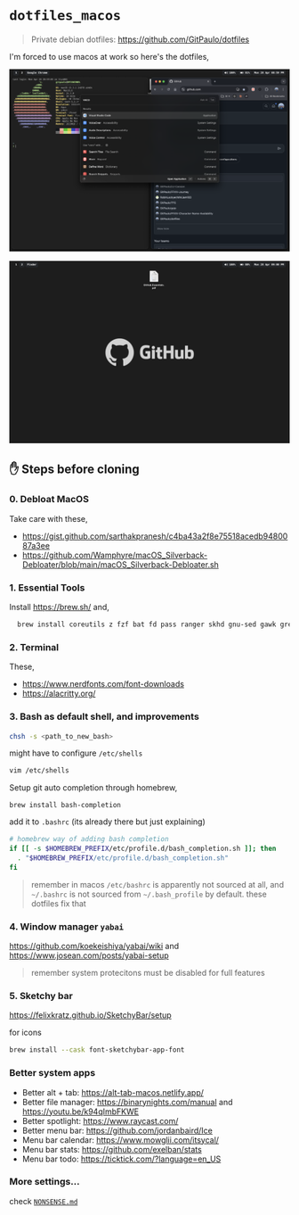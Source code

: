 # `dotfiles_macos`

> Private debian dotfiles: https://github.com/GitPaulo/dotfiles

I'm forced to use macos at work so here's the dotfiles,

![alt text](image.png)

![alt text](image-1.png)

## ✋ Steps before cloning

### 0. Debloat MacOS

Take care with these,

- https://gist.github.com/sarthakpranesh/c4ba43a2f8e75518acedb9480087a3ee
- https://github.com/Wamphyre/macOS_Silverback-Debloater/blob/main/macOS_Silverback-Debloater.sh

### 1. Essential Tools

Install https://brew.sh/ and,

```sh
  brew install coreutils z fzf bat fd pass ranger skhd gnu-sed gawk grep
```

### 2. Terminal

These,

- https://www.nerdfonts.com/font-downloads
- https://alacritty.org/

### 3. Bash as default shell, and improvements

```sh
chsh -s <path_to_new_bash>
```

might have to configure `/etc/shells`

```sh
vim /etc/shells
```

Setup git auto completion through homebrew,

```
brew install bash-completion
```

add it to `.bashrc` (its already there but just explaining)

```sh
# homebrew way of adding bash completion
if [[ -s $HOMEBREW_PREFIX/etc/profile.d/bash_completion.sh ]]; then
  . "$HOMEBREW_PREFIX/etc/profile.d/bash_completion.sh"
fi
```

> remember in macos `/etc/bashrc` is apparently not sourced at all, and `~/.bashrc` is not sourced from `~/.bash_profile` by default. these dotfiles fix that

### 4. Window manager `yabai`

https://github.com/koekeishiya/yabai/wiki and https://www.josean.com/posts/yabai-setup

> remember system protecitons must be disabled for full features

### 5. Sketchy bar

https://felixkratz.github.io/SketchyBar/setup

for icons

```sh
brew install --cask font-sketchybar-app-font
```

### Better system apps

- Better alt + tab: https://alt-tab-macos.netlify.app/
- Better file manager: https://binarynights.com/manual and https://youtu.be/k94qImbFKWE
- Better spotlight: https://www.raycast.com/
- Better menu bar: https://github.com/jordanbaird/Ice
- Menu bar calendar: https://www.mowglii.com/itsycal/
- Menu bar stats: https://github.com/exelban/stats
- Menu bar todo: https://ticktick.com/?language=en_US

### More settings...

check [`NONSENSE.md`](./NONSENSE.md)
